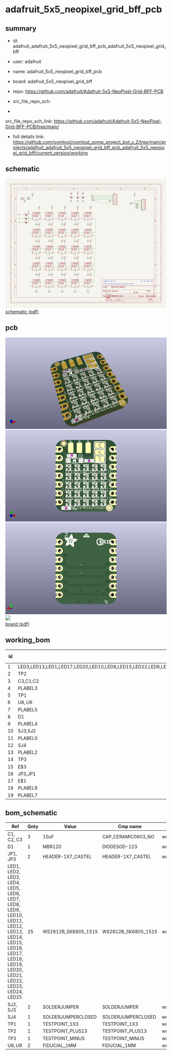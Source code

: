 # adafruit_5x5_neopixel_grid_bff_pcb
 
## summary 
* id: adafruit_adafruit_5x5_neopixel_grid_bff_pcb_adafruit_5x5_neopixel_grid_bff
* user: adafruit
* name: adafruit_5x5_neopixel_grid_bff_pcb
* board: adafruit_5x5_neopixel_grid_bff
* repo: https://github.com/adafruit/Adafruit-5x5-NeoPixel-Grid-BFF-PCB



* src_file_repo_sch: 
*
 src_file_repo_sch_link: https://github.com/adafruit/Adafruit-5x5-NeoPixel-Grid-BFF-PCB/tree/main/
* full details link: https://github.com/oomlout/oomlout_oomp_project_bot_v_2/tree/main/projects/adafruit_adafruit_5x5_neopixel_grid_bff_pcb_adafruit_5x5_neopixel_grid_bff/current_version/working  

## schematic  
![](working_schematic_600.png)  
[schematic (pdf)](working_schematic.pdf)  

## pcb  
![](working_3d_600.png) 
![](working_3d_front_600.png)  
![](working_3d_back_600.png)  
![](working_600.png)  
[board (pdf)](working.pdf)  

## working_bom
| Id | Designator | Footprint | Quantity | Designation | Supplier and ref |  | None | 
| --- | --- | --- | --- | --- | --- | --- | --- | 
| 1 | LED3,LED13,LED1,LED17,LED20,LED10,LED8,LED15,LED22,LED6,LED25,LED18,LED5,LED9,LED16,LED2,LED7,LED19,LED24,LED4,LED11,LED14,LED21,LED12,LED23 | SK6805_1515 | 25 | WS2812B_SK6805_1515 |  |  | [''] | 
| 2 | TP2 | TESTPOINT_PLUS_1X3MM | 1 |  |  |  | [''] | 
| 3 | C3,C1,C2 | 0603-NO | 3 | 10uF |  |  | [''] | 
| 4 | PLABEL3 | PLABEL3 | 1 |  |  |  | [''] | 
| 5 | TP1 | TESTPOINT_RECT_1X3MM | 1 |  |  |  | [''] | 
| 6 | U$8,U$6 | FIDUCIAL_1MM | 2 | FIDUCIAL_1MM |  |  | [''] | 
| 7 | PLABEL5 | PLABEL5 | 1 |  |  |  | [''] | 
| 8 | D1 | SOD-123 | 1 | MBR120 |  |  | [''] | 
| 9 | PLABEL4 | PLABEL4 | 1 |  |  |  | [''] | 
| 10 | SJ3,SJ2 | SOLDERJUMPER_ARROW_NOPASTE | 2 |  |  |  | [''] | 
| 11 | PLABEL0 | PLABEL0 | 1 |  |  |  | [''] | 
| 12 | SJ4 | SOLDERJUMPER_CLOSEDWIRE | 1 |  |  |  | [''] | 
| 13 | PLABEL2 | PLABEL2 | 1 |  |  |  | [''] | 
| 14 | TP3 | TESTPOINT_MINUS_1X3MM | 1 |  |  |  | [''] | 
| 15 | E$3 | ADAFRUIT_3.5MM | 1 |  |  |  | [''] | 
| 16 | JP3,JP1 | 1X07_CASTEL | 2 |  |  |  | [''] | 
| 17 | E$1 | PCBFEAT-REV-040 | 1 |  |  |  | [''] | 
| 18 | PLABEL8 | PLABEL8 | 1 |  |  |  | [''] | 
| 19 | PLABEL7 | PLABEL7 | 1 |  |  |  | [''] | 


## bom_schematic
| Ref | Qnty | Value | Cmp name | Footprint | Description | Vendor | DNP | 
| --- | --- | --- | --- | --- | --- | --- | --- | 
| C1, C2, C3 | 3 | 10uF | CAP_CERAMIC0603_NO | working:0603-NO |  |  |  | 
| D1 | 1 | MBR120 | DIODESOD-123 | working:SOD-123 |  |  |  | 
| JP1, JP3 | 2 | HEADER-1X7_CASTEL | HEADER-1X7_CASTEL | working:1X07_CASTEL |  |  |  | 
| LED1, LED2, LED3, LED4, LED5, LED6, LED7, LED8, LED9, LED10, LED11, LED12, LED13, LED14, LED15, LED16, LED17, LED18, LED19, LED20, LED21, LED22, LED23, LED24, LED25 | 25 | WS2812B_SK6805_1515 | WS2812B_SK6805_1515 | working:SK6805_1515 |  |  |  | 
| SJ2, SJ3 | 2 | SOLDERJUMPER | SOLDERJUMPER | working:SOLDERJUMPER_ARROW_NOPASTE |  |  |  | 
| SJ4 | 1 | SOLDERJUMPERCLOSED | SOLDERJUMPERCLOSED | working:SOLDERJUMPER_CLOSEDWIRE |  |  |  | 
| TP1 | 1 | TESTPOINT_1X3 | TESTPOINT_1X3 | working:TESTPOINT_RECT_1X3MM |  |  |  | 
| TP2 | 1 | TESTPOINT_PLUS13 | TESTPOINT_PLUS13 | working:TESTPOINT_PLUS_1X3MM |  |  |  | 
| TP3 | 1 | TESTPOINT_MINUS | TESTPOINT_MINUS | working:TESTPOINT_MINUS_1X3MM |  |  |  | 
| U$6, U$8 | 2 | FIDUCIAL_1MM | FIDUCIAL_1MM | working:FIDUCIAL_1MM |  |  |  | 



